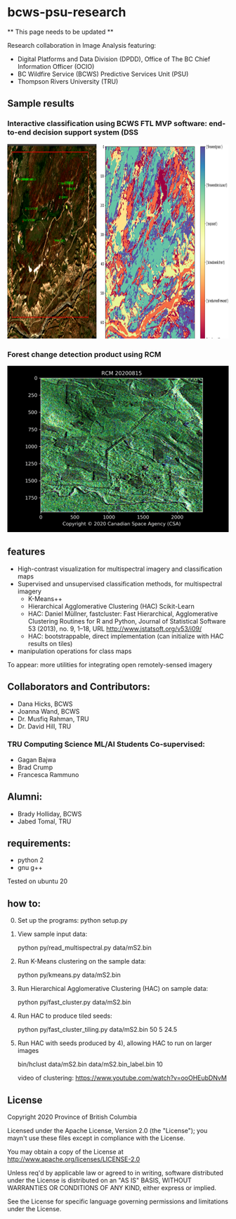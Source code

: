 # bcws-psu-research
** This page needs to be updated **

Research collaboration in Image Analysis featuring:
* Digital Platforms and Data Division (DPDD), Office of The BC Chief Information Officer (OCIO) 
* BC Wildfire Service (BCWS) Predictive Services Unit (PSU)
* Thompson Rivers University (TRU)

## Sample results
### Interactive classification using BCWS FTL MVP software: end-to-end decision support system (DSS
<img src="output/20210127_mvp.png" width="1089" height="442">

### Forest change detection product using RCM
<img src="output/difference.gif" width="640">

## features
* High-contrast visualization for multispectral imagery and classification maps
* Supervised and unsupervised classification methods, for multispectral imagery
   * K-Means++
   * Hierarchical Agglomerative Clustering (HAC) Scikit-Learn
   * HAC: Daniel Müllner, fastcluster: Fast Hierarchical, Agglomerative Clustering Routines for R and Python, Journal of Statistical Software 53 (2013), no. 9, 1–18, URL http://www.jstatsoft.org/v53/i09/
   * HAC: bootstrappable, direct implementation (can initialize with HAC results on tiles)
* manipulation operations for class maps

To appear: more utilities for integrating open remotely-sensed imagery

## Collaborators and Contributors:
* Dana Hicks, BCWS
* Joanna Wand, BCWS
* Dr. Musfiq Rahman, TRU
* Dr. David Hill, TRU

### TRU Computing Science ML/AI Students Co-supervised:
* Gagan Bajwa
* Brad Crump
* Francesca Rammuno

## Alumni:
* Brady Holliday, BCWS
* Jabed Tomal, TRU

## requirements:
* python 2
* gnu g++

Tested on ubuntu 20

## how to:
0) Set up the programs:
    python setup.py
    
1) View sample input data:

    python py/read_multispectral.py data/mS2.bin
    
2) Run K-Means clustering on the sample data:

    python py/kmeans.py data/mS2.bin

3) Run Hierarchical Agglomerative Clustering (HAC) on sample data:

    python py/fast_cluster.py data/mS2.bin
 
4) Run HAC to produce tiled seeds:
    
    python py/fast_cluster_tiling.py data/mS2.bin 50 5 24.5
    
5) Run HAC with seeds produced by 4), allowing HAC to run on larger images

    bin/hclust data/mS2.bin data/mS2.bin_label.bin 10
    
    video of clustering: https://www.youtube.com/watch?v=ooOHEubDNvM
   


## License

Copyright 2020 Province of British Columbia

Licensed under the Apache License, Version 2.0 (the "License");
you mayn't use these files except in compliance with the License.

You may obtain a copy of the License at
http://www.apache.org/licenses/LICENSE-2.0

Unless req'd by applicable law or agreed to in writing,
software distributed under the License is distributed on an
"AS IS" BASIS, WITHOUT WARRANTIES OR CONDITIONS OF ANY KIND,
either express or implied.

See the License for specific language governing permissions
and limitations under the License.
